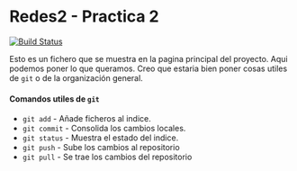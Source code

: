 
# Redes2 - Practica 2
[![Build Status](https://magnum.travis-ci.com/ManuelBlanc/redes2-practica2.svg?token=EUmKBkq6WKaWf4LZVtbE)](https://magnum.travis-ci.com/ManuelBlanc/redes2-practica2)

Esto es un fichero que se muestra en la pagina principal del proyecto.
Aqui podemos poner lo que queramos. Creo que estaria bien poner cosas
utiles de `git` o de la organización general.

#### Comandos utiles de `git`
* `git add`   	- Añade ficheros al indice.
* `git commit`	- Consolida los cambios locales.
* `git status`	- Muestra el estado del indice.
* `git push`  	- Sube los cambios al repositorio
* `git pull`  	- Se trae los cambios del repositorio